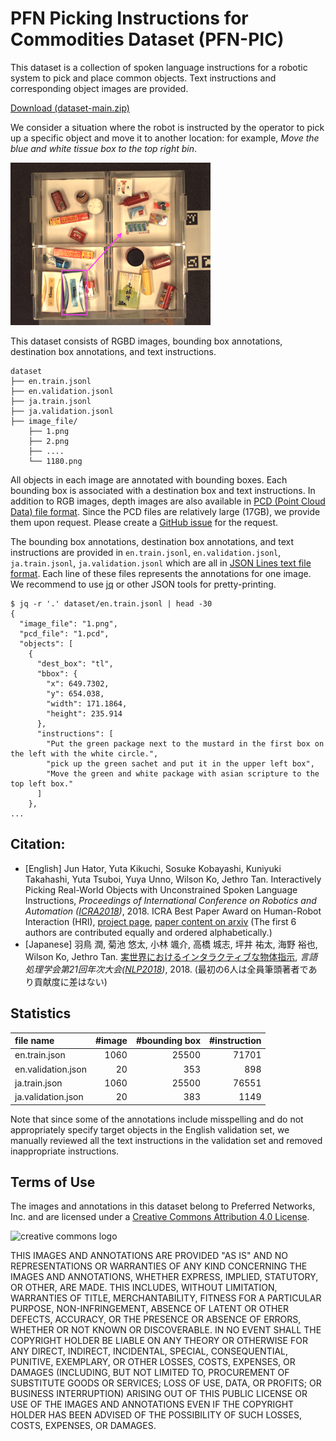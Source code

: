 # PFN Picking Instructions for Commodities Dataset (PFN-PIC)
This dataset is a collection of spoken language instructions for a robotic system to pick and place common objects. Text instructions and corresponding object images are provided.

[Download (dataset-main.zip)](https://preferredjp.box.com/v/pfn-pic-dataset-main)

We consider a situation where the robot is instructed by the operator to pick up a specific object and move it to another location: for example, _Move the blue and white tissue box to the top right bin_.

<img src="example-annotation.png" alt="An example of image" title="An example of image and annotation" width="320" height="260">

This dataset consists of RGBD images, bounding box annotations, destination box annotations, and text instructions.

```
dataset
├── en.train.jsonl
├── en.validation.jsonl
├── ja.train.jsonl
├── ja.validation.jsonl
├── image_file/
    ├── 1.png
    ├── 2.png
    ├── ....
    └── 1180.png
```

All objects in each image are annotated with bounding boxes.
Each bounding box is associated with a destination box and text instructions.
In addition to RGB images, depth images are also available in [PCD (Point Cloud Data) file format](http://pointclouds.org/documentation/tutorials/pcd_file_format.php).  Since the PCD files are relatively large (17GB), we provide them upon request.  Please create a [GitHub issue](https://github.com/pfnet-research/picking-instruction/issues) for the request.

The bounding box annotations, destination box annotations, and text instructions are provided in `en.train.jsonl`, `en.validation.jsonl`, `ja.train.jsonl`, `ja.validation.jsonl` which are all in
[JSON Lines text file format](http://jsonlines.org/).
Each line of these files represents the annotations for one image.  We recommend to use [jq](https://stedolan.github.io/jq/) or other JSON tools for pretty-printing.

```
$ jq -r '.' dataset/en.train.jsonl | head -30
{
  "image_file": "1.png",
  "pcd_file": "1.pcd",
  "objects": [
    {
      "dest_box": "tl",
      "bbox": {
        "x": 649.7302,
        "y": 654.038,
        "width": 171.1864,
        "height": 235.914
      },
      "instructions": [
        "Put the green package next to the mustard in the first box on the left with the white circle.",
        "pick up the green sachet and put it in the upper left box",
        "Move the green and white package with asian scripture to the top left box."
      ]
    },
...
```

## Citation:
* [English] Jun Hator, Yuta Kikuchi, Sosuke Kobayashi, Kuniyuki Takahashi, Yuta Tsuboi, Yuya Unno, Wilson Ko, Jethro Tan. 
Interactively Picking Real-World Objects with Unconstrained Spoken Language Instructions, 
_Proceedings of International Conference on Robotics and Automation ([ICRA2018](https://icra2018.org/))_, 2018. ICRA Best Paper Award on Human-Robot Interaction (HRI), [project page](https://pfnet.github.io/interactive-robot/), [paper content on arxiv](https://arxiv.org/abs/1710.06280) 
(The first 6 authors are contributed equally and ordered alphabetically.)
* [Japanese] 羽鳥 潤, 菊池 悠太, 小林 颯介, 高橋 城志, 坪井 祐太, 海野 裕也, Wilson Ko, Jethro Tan. [実世界におけるインタラクティブな物体指示](http://anlp.jp/proceedings/annual_meeting/2018/pdf_dir/C5-1.pdf), _言語処理学会第21回年次大会([NLP2018](http://www.anlp.jp/nlp2018/))_, 2018.
(最初の6人は全員筆頭著者であり貢献度に差はない)

## Statistics
| file name | #image | #bounding box | #instruction|
|:---|---:|---:|---:|
|en.train.json| 1060 | 25500 | 71701|
|en.validation.json| 20 | 353| 898 |
|ja.train.json| 1060 | 25500 | 76551 |
|ja.validation.json| 20 | 383 | 1149 |

Note that since some of the annotations include misspelling and do not appropriately specify target objects in the English validation set, we manually reviewed all the text instructions in the validation set and removed inappropriate instructions.

## 

## Terms of Use
The images and annotations in this dataset belong to Preferred Networks, Inc. and 
are licensed under a [Creative Commons Attribution 4.0 License](https://creativecommons.org/licenses/by/4.0/legalcode).

![creative commons logo](https://mirrors.creativecommons.org/presskit/logos/cc.logo.png)

THIS IMAGES AND ANNOTATIONS ARE PROVIDED "AS IS" AND NO REPRESENTATIONS OR WARRANTIES OF ANY KIND CONCERNING THE IMAGES AND ANNOTATIONS, WHETHER EXPRESS, IMPLIED, STATUTORY, OR OTHER, ARE MADE. THIS INCLUDES, WITHOUT LIMITATION, WARRANTIES OF TITLE, MERCHANTABILITY, FITNESS FOR A PARTICULAR PURPOSE, NON-INFRINGEMENT, ABSENCE OF LATENT OR OTHER DEFECTS, ACCURACY, OR THE PRESENCE OR ABSENCE OF ERRORS, WHETHER OR NOT KNOWN OR DISCOVERABLE. 
IN NO EVENT SHALL THE COPYRIGHT HOLDER BE LIABLE ON ANY THEORY OR OTHERWISE FOR ANY DIRECT, INDIRECT, INCIDENTAL, SPECIAL, CONSEQUENTIAL, PUNITIVE, EXEMPLARY, OR OTHER LOSSES, COSTS, EXPENSES, OR DAMAGES (INCLUDING, BUT NOT LIMITED TO, PROCUREMENT OF SUBSTITUTE GOODS OR SERVICES; LOSS OF USE, DATA, OR PROFITS; OR BUSINESS INTERRUPTION) ARISING OUT OF THIS PUBLIC LICENSE OR USE OF THE IMAGES AND ANNOTATIONS EVEN IF THE COPYRIGHT HOLDER HAS BEEN ADVISED OF THE POSSIBILITY OF SUCH LOSSES, COSTS, EXPENSES, OR DAMAGES.


